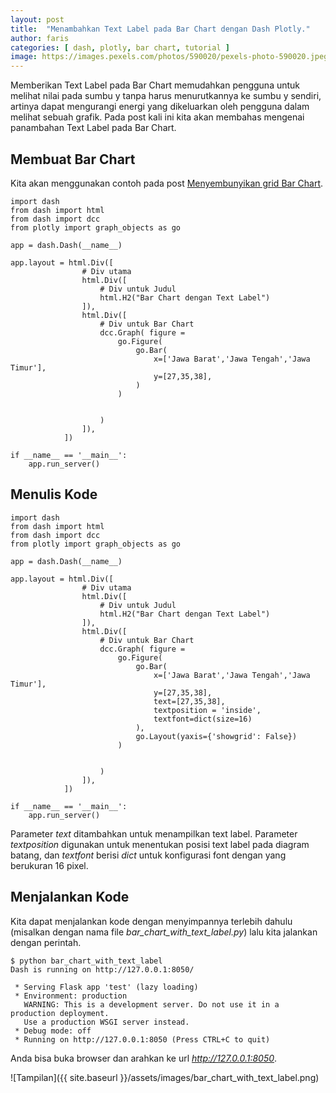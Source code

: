 ```yaml
---
layout: post
title:  "Menambahkan Text Label pada Bar Chart dengan Dash Plotly."
author: faris
categories: [ dash, plotly, bar chart, tutorial ]
image: https://images.pexels.com/photos/590020/pexels-photo-590020.jpeg
---
```

Memberikan Text Label pada Bar Chart memudahkan pengguna untuk melihat nilai pada sumbu y tanpa harus menurutkannya ke sumbu y sendiri, artinya dapat mengurangi energi yang dikeluarkan oleh pengguna dalam melihat sebuah grafik. Pada post kali ini kita akan membahas mengenai panambahan Text Label pada Bar Chart.

## Membuat Bar Chart

Kita akan menggunakan contoh pada post [Menyembunyikan grid Bar Chart](https://farispriadi.github.io/dash-hide-grid-bar-chart/).

```
import dash
from dash import html
from dash import dcc
from plotly import graph_objects as go

app = dash.Dash(__name__)

app.layout = html.Div([
				# Div utama
				html.Div([
					# Div untuk Judul
					html.H2("Bar Chart dengan Text Label")
				]),
				html.Div([
					# Div untuk Bar Chart
					dcc.Graph( figure =
						go.Figure(
							go.Bar(
								x=['Jawa Barat','Jawa Tengah','Jawa Timur'], 
								y=[27,35,38],
							)
						)


					)
				]),
			])

if __name__ == '__main__':
	app.run_server()

```

## Menulis Kode 

```
import dash
from dash import html
from dash import dcc
from plotly import graph_objects as go

app = dash.Dash(__name__)

app.layout = html.Div([
				# Div utama
				html.Div([
					# Div untuk Judul
					html.H2("Bar Chart dengan Text Label")
				]),
				html.Div([
					# Div untuk Bar Chart
					dcc.Graph( figure =
						go.Figure(
							go.Bar(
								x=['Jawa Barat','Jawa Tengah','Jawa Timur'], 
								y=[27,35,38],
								text=[27,35,38],
								textposition = 'inside',
								textfont=dict(size=16)
							),
							go.Layout(yaxis={'showgrid': False})
						)


					)
				]),
			])

if __name__ == '__main__':
	app.run_server()

```

Parameter *text* ditambahkan untuk menampilkan text label. Parameter *textposition* digunakan untuk menentukan posisi text label pada diagram batang, dan *textfont* berisi *dict* untuk konfigurasi font dengan yang berukuran 16 pixel.  

## Menjalankan Kode



Kita dapat menjalankan kode dengan menyimpannya terlebih dahulu (misalkan dengan nama file *bar_chart_with_text_label.py*) lalu kita jalankan dengan perintah.

```
$ python bar_chart_with_text_label
Dash is running on http://127.0.0.1:8050/

 * Serving Flask app 'test' (lazy loading)
 * Environment: production
   WARNING: This is a development server. Do not use it in a production deployment.
   Use a production WSGI server instead.
 * Debug mode: off
 * Running on http://127.0.0.1:8050 (Press CTRL+C to quit)
```


Anda bisa buka browser dan arahkan ke url *http://127.0.0.1:8050*.

![Tampilan]({{ site.baseurl }}/assets/images/bar_chart_with_text_label.png)